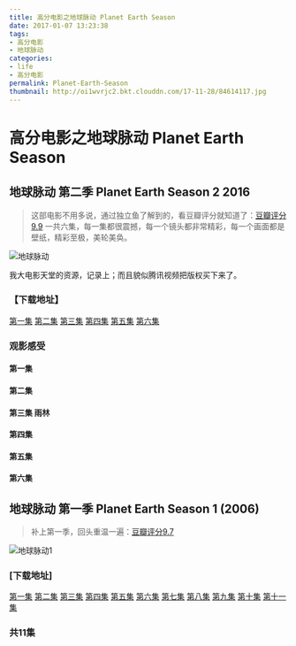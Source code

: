 ```yaml
---
title: 高分电影之地球脉动 Planet Earth Season
date: 2017-01-07 13:23:38
tags:
- 高分电影
- 地球脉动
categories:
- life
- 高分电影
permalink: Planet-Earth-Season
thumbnail: http://oi1wvrjc2.bkt.clouddn.com/17-11-28/84614117.jpg
---
```


高分电影之地球脉动 Planet Earth Season
====

## 地球脉动 第二季 Planet Earth Season 2 2016

> 这部电影不用多说，通过独立鱼了解到的，看豆瓣评分就知道了：[豆瓣评分9.9](https://movie.douban.com/subject/26733371/)
一共六集，每一集都很震撼，每一个镜头都非常精彩，每一个画面都是壁纸，精彩至极，美轮美奂。

![地球脉动](http://oi1wvrjc2.bkt.clouddn.com/17-11-28/18354933.jpg)
<!--more-->
我大电影天堂的资源，记录上；而且貌似腾讯视频把版权买下来了。

### 【下载地址】

[第一集](ftp://ygdy8:ygdy8@y219.dydytt.net:8201/[阳光电影www.ygdy8.com].地球脉动2.第一集.BD.720p.中英双字幕.mkv)
[第二集](ftp://ygdy8:ygdy8@y153.dydytt.net:8223/[阳光电影www.ygdy8.com].地球脉动2.第二集.BD.720p.中英双字幕.mkv)
[第三集](ftp://ygdy8:ygdy8@y219.dydytt.net:9225/[阳光电影www.ygdy8.com].地球脉动2.第三集.BD.720p.中英双字幕.mkv)
[第四集](ftp://ygdy8:ygdy8@y153.dydytt.net:9170/[阳光电影www.ygdy8.com].地球脉动2.第四集.BD.720p.中英双字幕.mkv)
[第五集](ftp://ygdy8:ygdy8@y219.dydytt.net:9225/[阳光电影www.ygdy8.com].地球脉动2.第五集.BD.720p.中英双字幕.mkv)
[第六集](ftp://ygdy8:ygdy8@y153.dydytt.net:9170/[阳光电影www.ygdy8.com].地球脉动2.第六集.BD.720p.中英双字幕.mkv)

### 观影感受

#### 第一集

#### 第二集

#### 第三集 雨林


#### 第四集

#### 第五集

#### 第六集

## 地球脉动 第一季 Planet Earth Season 1 (2006)

> 补上第一季，回头重温一遍：[豆瓣评分9.7](https://movie.douban.com/subject/1871906/)

![地球脉动1](http://ww2.sinaimg.cn/mw690/af0de422gw1f1fgkdwyqvj207r0b4q3z.jpg)

### [下载地址]
[第一集](ed2k://|file|%5B%E8%A1%8C%E6%98%9F%E5%9C%B0%E7%90%8301%5D.Planet.Earth.01.%E4%B8%AD%E6%96%87%E5%AD%97%E5%B9%95.HR-HDTV.AC3.960X528.x264-%E4%BA%BA%E4%BA%BA%E5%BD%B1%E8%A7%86.mkv|998975412|cd24991bb3210b270156576c4876ef64|h=ntrplgbi4jzk6rhqhveqoyecxx6nfxiq|/%20)
[第二集](ed2k://|file|%5B%E8%A1%8C%E6%98%9F%E5%9C%B0%E7%90%8302%5D.Planet.Earth.02.%E4%B8%AD%E6%96%87%E5%AD%97%E5%B9%95.HR-HDTV.AC3.960X528.x264-%E4%BA%BA%E4%BA%BA%E5%BD%B1%E8%A7%86.mkv|1006495160|2d74749d73de3a6510186a3112e1130a|h=cqlmfmilhyipyot7s5wpehasbdjjvlfd|/%20)
[第三集](ed2k://|file|%5B%E8%A1%8C%E6%98%9F%E5%9C%B0%E7%90%8303%5D.Planet.Earth.03.%E4%B8%AD%E6%96%87%E5%AD%97%E5%B9%95.HR-HDTV.AC3.960X528.x264-%E4%BA%BA%E4%BA%BA%E5%BD%B1%E8%A7%86.mkv|999102809|5db35d5591c92a3b5d80b6dcbffd9d72|h=b6f5t5jtnwehq7pmsbfjoohnltcgso5m|/%20)
[第四集](ed2k://|file|%5B%E8%A1%8C%E6%98%9F%E5%9C%B0%E7%90%8304%5D.Planet.Earth.04.%E4%B8%AD%E6%96%87%E5%AD%97%E5%B9%95.HR-HDTV.AC3.960X528.x264-%E4%BA%BA%E4%BA%BA%E5%BD%B1%E8%A7%86.mkv|999118732|29c6275de49faeb068a85baa7eaffcb2|h=j5xr6qlkkelfr76te4df7sride26qh24|/%20)
[第五集](ed2k://|file|%5B%E8%A1%8C%E6%98%9F%E5%9C%B0%E7%90%8305%5D.Planet.Earth.05.%E4%B8%AD%E6%96%87%E5%AD%97%E5%B9%95.HR-HDTV.AC3.960X528.x264-%E4%BA%BA%E4%BA%BA%E5%BD%B1%E8%A7%86.mkv|1006555512|402fdec03c404145f118f6830f5b0c8f|h=koaewrnxbs74me3dnynge6y6ohwllmvb|/%20)
[第六集](ed2k://|file|%5B%E8%A1%8C%E6%98%9F%E5%9C%B0%E7%90%8306%5D.Planet.Earth.06.%E4%B8%AD%E6%96%87%E5%AD%97%E5%B9%95.HR-HDTV.AC3.960X528.x264-%E4%BA%BA%E4%BA%BA%E5%BD%B1%E8%A7%86.mkv|999074319|7a27f1b9646585054a80729c8055b258|h=kf3a3i24evsgm34l6atwg7hdnaup2g3d|/%20)
[第七集](ed2k://|file|%5B%E8%A1%8C%E6%98%9F%E5%9C%B0%E7%90%8307%5D.Planet.Earth.07.%E4%B8%AD%E6%96%87%E5%AD%97%E5%B9%95.HR-HDTV.AC3.960X528.x264-%E4%BA%BA%E4%BA%BA%E5%BD%B1%E8%A7%86.mkv|999175302|d5fab1283e1873337e43e52b7c4e9396|h=bmsfh3diffj4ydjo6kkmfvbcgzzg255y|/%20)
[第八集](ed2k://|file|%5B%E8%A1%8C%E6%98%9F%E5%9C%B0%E7%90%8308%5D.Planet.Earth.08.%E4%B8%AD%E6%96%87%E5%AD%97%E5%B9%95.HR-HDTV.AC3.960X528.x264-%E4%BA%BA%E4%BA%BA%E5%BD%B1%E8%A7%86.mkv|1006370847|1973be54a704cb9fd6430c2aab1a0699|h=avbqzzdbmndzqibeehkxtyygp6b55blg|/%20)
[第九集](ed2k://|file|%5B%E8%A1%8C%E6%98%9F%E5%9C%B0%E7%90%8309%5D.Planet.Earth.09.%E4%B8%AD%E6%96%87%E5%AD%97%E5%B9%95.HR-HDTV.AC3.960X528.x264-%E4%BA%BA%E4%BA%BA%E5%BD%B1%E8%A7%86.mkv|998931813|5bbb7785ac26c7f4b28f7dfb92508d28|h=6ca2dtsgc4pqhmndr7t73agc534c3hg3|/%20)
[第十集](ed2k://|file|%5B%E8%A1%8C%E6%98%9F%E5%9C%B0%E7%90%8310%5D.Planet.Earth.10.%E4%B8%AD%E6%96%87%E5%AD%97%E5%B9%95.HR-HDTV.AC3.960X528.x264-%E4%BA%BA%E4%BA%BA%E5%BD%B1%E8%A7%86.mkv|999050396|7721c08ccfa202f384291473afbe1a37|h=snuzsnsqpz4mbpcymy6426ijqtwnsamt|/%20)
[第十一集](ed2k://|file|%5B%E8%A1%8C%E6%98%9F%E5%9C%B0%E7%90%8311%5D.Planet.Earth.11.%E4%B8%AD%E6%96%87%E5%AD%97%E5%B9%95.HR-HDTV.AC3.960X528.x264-%E4%BA%BA%E4%BA%BA%E5%BD%B1%E8%A7%86.mkv|998835608|bb9f6c586ca9b6b69a1ea31729a7ac82|h=47doibafg6pefz4dyjq2ahsmxx4nfcfi|/)

### 共11集